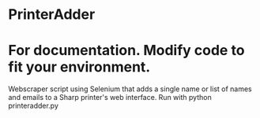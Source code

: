 # PrinterAdder
# For documentation. Modify code to fit your environment.
Webscraper script using Selenium that adds a single name or list of names and emails to a Sharp printer's web interface.
Run with python printeradder.py
